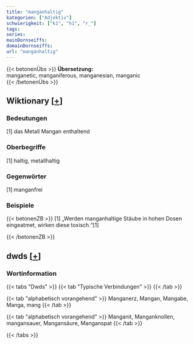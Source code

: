 ```yaml
---
title: "manganhaltig"
kategorien: ["Adjektiv"]
schwierigkeit: ["k1", "h1", "r_"]
tags:
series:
mainDornseiffs:
domainDornseiffs:
url: "manganhaltig"
---
```


{{< betonenÜbs >}}
**Übersetzung:**  
manganetic, manganiferous, manganesian, manganic  
{{< /betonenÜbs >}}

## Wiktionary [[+](https://de.wiktionary.org/wiki/manganhaltig)]

### Bedeutungen
[1] das Metall Mangan enthaltend  

### Oberbegriffe
[1] haltig, metallhaltig  

### Gegenwörter
[1] manganfrei  

### Beispiele
{{< betonenZB >}}
[1] „Werden manganhaltige Stäube in hohen Dosen eingeatmet, wirken diese toxisch.“[1]  

{{< /betonenZB >}}


## dwds [[+](https://www.dwds.de/wb/manganhaltig)]

### Wortinformation
{{< tabs "Dwds" >}}
{{< tab "Typische Verbindungen" >}}
{{< /tab >}}

{{< tab "alphabetisch vorangehend" >}}
Manganerz, Mangan, Mangabe, Manga, mang
{{< /tab >}}

{{< tab "alphabetisch vorangehend" >}}
Manganit, Manganknollen, mangansauer, Mangansäure, Manganspat
{{< /tab >}}

{{< /tabs >}}

